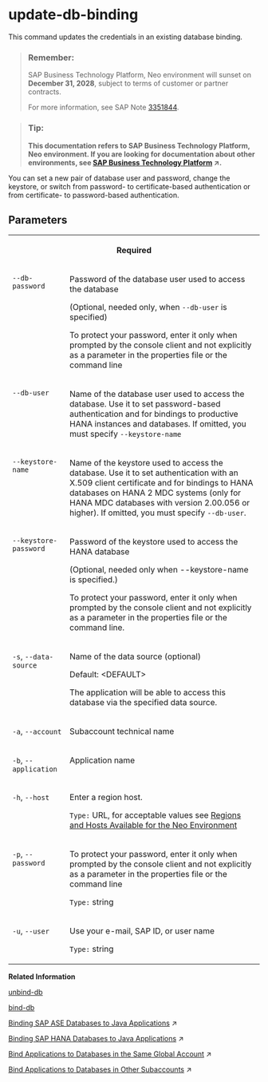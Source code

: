 <!-- loiob4f86d5166594f1bba5d6be97dd7affc -->

# update-db-binding

This command updates the credentials in an existing database binding.



> ### Remember:  
> SAP Business Technology Platform, Neo environment will sunset on **December 31, 2028**, subject to terms of customer or partner contracts.
> 
> For more information, see SAP Note [3351844](https://launchpad.support.sap.com/#/notes/3351844).

> ### Tip:  
> **This documentation refers to SAP Business Technology Platform, Neo environment. If you are looking for documentation about other environments, see [SAP Business Technology Platform](https://help.sap.com/viewer/65de2977205c403bbc107264b8eccf4b/Cloud/en-US/6a2c1ab5a31b4ed9a2ce17a5329e1dd8.html "SAP Business Technology Platform (SAP BTP) is an integrated offering comprised of four technology portfolios: database and data management, application development and integration, analytics, and intelligent technologies. The platform offers users the ability to turn data into business value, compose end-to-end business processes, and build and extend SAP applications quickly.") :arrow_upper_right:.**



You can set a new pair of database user and password, change the keystore, or switch from password- to certificate-based authentication or from certificate- to password-based authentication.



## Parameters


<table>
<tr>
<th valign="top" colspan="2">

Required



</th>
</tr>
<tr>
<td valign="top">

`--db-password`



</td>
<td valign="top">

Password of the database user used to access the database

\(Optional, needed only, when `--db-user` is specified\)

To protect your password, enter it only when prompted by the console client and not explicitly as a parameter in the properties file or the command line



</td>
</tr>
<tr>
<td valign="top">

`--db-user`



</td>
<td valign="top">

Name of the database user used to access the database. Use it to set password-based authentication and for bindings to productive HANA instances and databases. If omitted, you must specify `--keystore-name`



</td>
</tr>
<tr>
<td valign="top">

`--keystore-name`



</td>
<td valign="top">

Name of the keystore used to access the database. Use it to set authentication with an X.509 client certificate and for bindings to HANA databases on HANA 2 MDC systems \(only for HANA MDC databases with version 2.00.056 or higher\). If omitted, you must specify `--db-user`.



</td>
</tr>
<tr>
<td valign="top">

`--keystore-password`



</td>
<td valign="top">

Password of the keystore used to access the HANA database

\(Optional, needed only when --keystore-name is specified.\)

To protect your password, enter it only when prompted by the console client and not explicitly as a parameter in the properties file or the command line.



</td>
</tr>
<tr>
<td valign="top">

`-s`, `--data-source`



</td>
<td valign="top">

Name of the data source \(optional\)

Default: <DEFAULT\>

The application will be able to access this database via the specified data source.



</td>
</tr>
<tr>
<td valign="top">

`-a`, `--account`



</td>
<td valign="top">

Subaccount technical name



</td>
</tr>
<tr>
<td valign="top">

`-b`, `--application` 



</td>
<td valign="top">

Application name



</td>
</tr>
<tr>
<td valign="top">

`-h`, `--host`



</td>
<td valign="top">

Enter a region host.

`Type:` URL, for acceptable values see [Regions and Hosts Available for the Neo Environment](https://help.sap.com/viewer/ea72206b834e4ace9cd834feed6c0e09/Cloud/en-US/d722f7cea9ec408b85db4c3dcba07b52.html)



</td>
</tr>
<tr>
<td valign="top">

`-p`, `--password`



</td>
<td valign="top">

To protect your password, enter it only when prompted by the console client and not explicitly as a parameter in the properties file or the command line

`Type:` string



</td>
</tr>
<tr>
<td valign="top">

`-u`, `--user`



</td>
<td valign="top">

Use your e-mail, SAP ID, or user name

`Type:` string



</td>
</tr>
</table>

**Related Information**  


[unbind-db](unbind-db-46e24bb.md "This command unbinds a database from a Java application for a particular data source.")

[bind-db](bind-db-2a4e62e.md "This command binds an SAP HANA tenant database or SAP ASE user database to a Java application using a data source.")

[Binding SAP ASE Databases to Java Applications](https://help.sap.com/viewer/3fa880aa54b74110ae99ad01503fcd60/Cloud/en-US/9fe085ea6a50486e9c350cb20e451cdf.html "Use the SAP BTP cockpit or the console client to establish a data source binding between the application and the database in the Neo environment.") :arrow_upper_right:

[Binding SAP HANA Databases to Java Applications](https://help.sap.com/viewer/d4790b2de2f4429db6f3dff54e4d7b3a/Cloud/en-US/1742986c3cfa47099442aee0cf8df5e9.html "Establish a data source binding between your applications and the SAP HANA database in the Neo environment using the SAP BTP cockpit or the console client.") :arrow_upper_right:

[Bind Applications to Databases in the Same Global Account](https://help.sap.com/viewer/3fa880aa54b74110ae99ad01503fcd60/Cloud/en-US/907b1707dec64bd9bfcc85333ab4b65d.html "You use the cockpit or the console client in the Neo environment to bind a Java application that you deployed in one subaccount to an SAP ASE database that is owned by another subaccount.") :arrow_upper_right:

[Bind Applications to Databases in Other Subaccounts](https://help.sap.com/viewer/3fa880aa54b74110ae99ad01503fcd60/Cloud/en-US/667d7a43e38843988516e46923129b32.html "To bind applications to productive SAP ASE databases in other subaccounts, you use a remote access token that indicates that access to the database has been permitted.") :arrow_upper_right:

